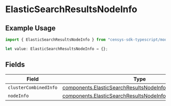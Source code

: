 # ElasticSearchResultsNodeInfo

## Example Usage

```typescript
import { ElasticSearchResultsNodeInfo } from "censys-sdk-typescript/models/components";

let value: ElasticSearchResultsNodeInfo = {};
```

## Fields

| Field                                                                                                                                    | Type                                                                                                                                     | Required                                                                                                                                 | Description                                                                                                                              |
| ---------------------------------------------------------------------------------------------------------------------------------------- | ---------------------------------------------------------------------------------------------------------------------------------------- | ---------------------------------------------------------------------------------------------------------------------------------------- | ---------------------------------------------------------------------------------------------------------------------------------------- |
| `clusterCombinedInfo`                                                                                                                    | [components.ElasticSearchResultsNodeInfoClusterCombinedInfo](../../models/components/elasticsearchresultsnodeinfoclustercombinedinfo.md) | :heavy_minus_sign:                                                                                                                       | N/A                                                                                                                                      |
| `nodeInfo`                                                                                                                               | [components.ElasticSearchResultsNodeInfoNodes](../../models/components/elasticsearchresultsnodeinfonodes.md)[]                           | :heavy_minus_sign:                                                                                                                       | N/A                                                                                                                                      |